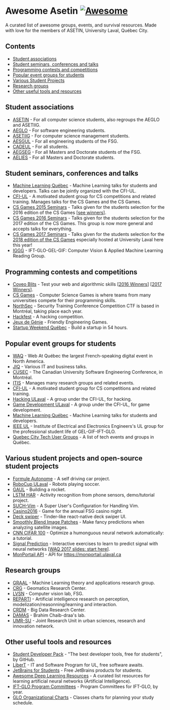 # Awesome Asetin [![Awesome](https://cdn.rawgit.com/sindresorhus/awesome/d7305f38d29fed78fa85652e3a63e154dd8e8829/media/badge.svg)](https://github.com/sindresorhus/awesome)

A curated list of awesome groups, events, and survival resources.
Made with love for the members of ASETIN, University Laval, Québec City.


<a name="contents" />

## Contents

- [Student associations](#associations)
- [Student seminars, conferences and talks](#talks)
- [Programming contests and competitions](#contests)
- [Popular event groups for students](#events)
- [Various Student Projects](#projects)
- [Research groups](#research)
- [Other useful tools and resources](#useful)


<a name="associations" />

## Student associations

- [ASETIN](http://asetin.ift.ulaval.ca/) - For all computer science students, also regroups the AEGLO and ASETIIG.
- [AEGLO](http://aeglo.ift.ulaval.ca/) - For software engineering students.
- [ASETIIG](http://asetiig.ift.ulaval.ca/) - For computer science management students.
- [AESGUL](http://www.aesgul.com/) - For all engineering students of the FSG.
- [CADEUL](http://cadeul.com/accueil/) - For all students.
- [AEGSEG](https://www.aegseg.ulaval.ca/) - For all Masters and Doctorate students of the FSG.
- [AELIES](http://www.aelies.ulaval.ca/accueil/) - For all Masters and Doctorate students.


<a name="talks" />

## Student seminars, conferences and talks

- [Machine Learning Québec](http://machinelearning.quebec/) - Machine Learning talks for students and developers. Talks can be jointly organized with the CFI-UL.
- [CFI-UL](http://www.cfiul.ca/) - A motivated student group for CS competitions and related training. Manages talks for the CS Games and the CS Games.
- [CS Games 2015 Seminars](https://github.com/youvere/Seminars) - Talks given for the students selection for the 2016 edition of the CS Games [[see winners](https://www.fsg.ulaval.ca/nouvelle/article/des-etudiants-de-la-fsg-sont-montes-sur-le-podium-aux-derniers-cs-games/)].
- [CS Games 2016 Seminars](https://www.facebook.com/groups/883538038389002/) - Talks given for the students selection for the 2017 edition of the CS Games. This group is now more general and accepts talks for everything.
- [CS Games 2017 Seminars](https://github.com/CFI-UL/presentations) - Talks given for the students selection for the [2018 edition of the CS Games](http://csgames.org/corpo/cs-games-2018-x-ulaval/) especially hosted at University Laval here this year!
- [IGGG](http://www2.ift.ulaval.ca/~pgiguere/rgroup/) - IFT-GLO-GEL-GIF: Computer Vision & Applied Machine Learning Reading Group.


<a name="contests" />

## Programming contests and competitions

- [Coveo Blits](http://blitz.coveo.com/) - Test your web and algorithmic skills [[2016 Winners](http://source.coveo.com/2016/01/13/the-story-behind-blitz-2016/)] [[2017 Winners](http://source.coveo.com/2017/02/10/coveo-blitz-2017/)].
- [CS Games](http://csgames.org/) - Computer Science Games is where teams from many universities compete for their programming skills.
- [NorthSec](https://www.nsec.io/) - Security Training Conference Competition CTF is based in Montréal, taking place each year.
- [Hackfest](https://hackfest.ca/en/) - A hacking competition.
- [Jeux de Génie](http://www.jdglaval.com/) - Friendly Engineering Games.
- [Startup Weekend Québec](http://swqc.org/) - Build a startup in 54 hours.


<a name="events" />

## Popular event groups for students

- [WAQ](https://webaquebec.org/) - Web At Québec the largest French-speaking digital event in North America.
- [JIQ](http://jiq.actionti.com/) - Various IT and business talks.
- [CUSEC](http://cusec.net/) - The Canadian University Software Engineering Conference, in Montréal.
- [ITIS](https://www.itis.ulaval.ca/cms/site/itis) - Manages many research groups and related events.
- [CFI-UL](http://www.cfiul.ca/) - A motivated student group for CS competitions and related training.
- [Hacking ULaval](http://hacking.fsg.ulaval.ca/) - A group under the CFI-UL, for hacking.
- [Game Development ULaval](http://gamedev.fsg.ulaval.ca/) - A group under the CFI-UL, for game development.
- [Machine Learning Québec](https://www.facebook.com/groups/1014502158641379/) - Machine Learning talks for students and developers.
- [IEEE UL](http://ieee.gel.ulaval.ca/) - Institute of Electrical and Electronics Engineers's UL group for the professional student life of GEL-GIF-IFT-GLO.
- [Quebec City Tech User Groups](https://github.com/jflheureux/Quebec-City-Tech-User-Groups) - A list of tech events and groups in Québec.


<a name="projects" />

## Various student projects and open-source student projects

- [Formule Autonome](http://formuleautonome.com/) - A self driving car project.
- [RoboCup ULaval](http://robocupulaval.com/) - Robots playing soccer.
- [GAUL](https://www.facebook.com/groupeaerospatialul/) - Building a rocket.
- [LSTM HAR](https://github.com/guillaume-chevalier/LSTM-Human-Activity-Recognition) - Activity recognition from phone sensors, demo/tutorial project.
- [SUCH-Vim](https://github.com/SUCH-Vim/SUCH-Vim) - A Super User's Configuration for Handling Vim.
- [Casino2016](https://github.com/gariepyalex/casino2016) - Game for the annual FSG casino night.
- [Deck swiper](https://github.com/alexbrillant/react-native-deck-swiper) - Tinder-like react-native deck swiper UI.
- [Smoothly Blend Image Patches](https://github.com/Vooban/Smoothly-Blend-Image-Patches) - Make fancy predictions when analyzing satellite images.
- [CNN CIFAR 100](https://github.com/Vooban/Hyperopt-Keras-CNN-CIFAR-100) - Optimize a humonguous neural network automatically: a tutorial.
- [Signal Prediction](https://github.com/guillaume-chevalier/seq2seq-signal-prediction) - Interactive exercises to learn to predict signal with neural networks [[WAQ 2017 slides: start here](https://www.slideshare.net/webaquebec/guillaume-chevalier-deep-learning-avec-tensor-flow)].
- [MonPortail API](https://github.com/AntoineGagne/monportail-api) - API for https://monportail.ulaval.ca


<a name="research" />

## Research groups

- [GRAAL](https://graal.ift.ulaval.ca/) - Machine Learning theory and applications research group.
- [CRG](http://www.crg.ulaval.ca/?lang=en) - Geomatics Research Center.
- [LVSN](http://vision.gel.ulaval.ca/) - Computer vision lab, FSG.
- [REPARTI](http://reparti.gel.ulaval.ca/) - Artificial intelligence research on perception, modelization/reasonning/learning and interaction.
- [CRDM](http://crdm.ulaval.ca/) - Big Data Research Center.
- [DAMAS](http://www.damas.ift.ulaval.ca/publications.html) - Brahim Chaib-draa's lab.
- [UMR-SU](https://www.umr-su.com/en/umrsu) - Joint Research Unit in urban sciences, research and innovation network.


<a name="useful" />

## Other useful tools and resources

- [Student Developer Pack](https://education.github.com/pack) - "The best developer tools, free for students", by GitHub.
- [LiberT](https://ti.fsg.ulaval.ca/etudiants/libert/programme_libert/) - IT and Software Program for UL, free software awaits.
- [JetBrains for Students](https://www.jetbrains.com/student/) - Free JetBrains products for students.
- [Awesome Deep Learning Resources](https://github.com/guillaume-chevalier/Awesome-Deep-Learning-Resources) - A curated list resources for learning artificial neural networks (Artificial Intelligence).
- [IFT-GLO Program Committees](https://www.ift.ulaval.ca/departement-et-professeurs/comites-de-programmes/) - Program Committees for IFT-GLO, by year.
- [GLO Organizational Charts](https://www.ift.ulaval.ca/programmes-et-cours/premier-cycle/grilles-de-cheminement-glo/) - Classes charts for planning your study schedule.
